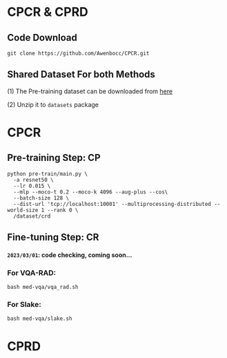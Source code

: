 # CPCR & CPRD


## Code Download
```
git clone https://github.com/Awenbocc/CPCR.git
```

## Shared Dataset For both Methods
(1) The Pre-training dataset can be downloaded from [here](https://drive.google.com/file/d/1vi1bMm_QX8rKdyug40MkG2GPZoAO_QCo/view?usp=sharing)

(2) Unzip it to ```datasets``` package


# CPCR
## Pre-training Step: CP

```
python pre-train/main.py \
  -a resnet50 \
  --lr 0.015 \
  --mlp --moco-t 0.2 --moco-k 4096 --aug-plus --cos\
  --batch-size 128 \
  --dist-url 'tcp://localhost:10001' --multiprocessing-distributed --world-size 1 --rank 0 \
  /dataset/crd
```

## Fine-tuning Step: CR 
#### `2023/03/01`: code checking, coming soon...
### For VQA-RAD:
```
bash med-vqa/vqa_rad.sh
```
### For Slake:
```
bash med-vqa/slake.sh
```


# CPRD

